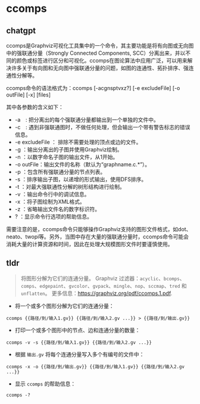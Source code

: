# ccomps 
## chatgpt 
ccomps是Graphviz可视化工具集中的一个命令，其主要功能是将有向图或无向图中的强联通分量（Strongly Connected Components, SCC）分离出来，并以不同的颜色或标签进行区分和可视化。ccomps在图论算法中应用广泛，可以用来解决许多关于有向图和无向图中强联通分量的问题，如图的连通性、拓扑排序、强连通性分解等。

ccomps命令的语法格式为：ccomps [-acgnsptvxz?] [-e excludeFile] [-o outFile] [-x] [files]

其中各参数的含义如下：
- -a　: 把分离出的每个强联通分量都输出到一个单独的文件中。
- -c　: 遇到非强联通图时，不做任何处理，但会输出一个带有警告标志的错误信息。
- -e excludeFile ： 排除不需要处理的顶点或边的文件。
- -g ：输出分离出的子图并使用Graphviz绘制。
- -n ：以数字命名子图的输出文件，从1开始。
- -o outFile：输出文件的名称（默认为“graphname.c.*”）。
- -p ：包含所有强联通分量的节点列表。
- -s ：排序输出子图，以递增的形式输出，使用DFS排序。
- -t ：对最大强联通性分解的树形结构进行绘制。
- -v ：输出命令行中的调试信息。
- -x ：将子图绘制为XML格式。
- -z ：省略输出文件名的数字标识符。
- ? ：显示命令行选项的帮助信息。

需要注意的是，ccomps命令只能够操作Graphviz支持的图形文件格式，如dot、neato、twopi等。另外，当图中存在大量的强联通分量时，ccomps命令可能会消耗大量的计算资源和时间，因此在处理大规模图形文件时要谨慎使用。 

## tldr 
 
> 将图形分解为它们的连通分量。
> Graphviz 过滤器：`acyclic`、`bcomps`、`comps`、`edgepaint`、`gvcolor`、`gvpack`、`mingle`、`nop`、`sccmap`、`tred` 和 `unflatten`。
> 更多信息：<https://graphviz.org/pdf/ccomps.1.pdf>.

- 将一个或多个图形分解为它们的连通分量：

`ccomps {{路径/到/输入1.gv}} {{路径/到/输入2.gv ...}} > {{路径/到/输出.gv}}`

- 打印一个或多个图形中的节点、边和连通分量的数量：

`ccomps -v -s {{路径/到/输入1.gv}} {{路径/到/输入2.gv ...}}`

- 根据 `输出.gv` 将每个连通分量写入多个有编号的文件中：

`ccomps -x -o {{路径/到/输出.gv}} {{路径/到/输入1.gv}} {{路径/到/输入2.gv ...}}`

- 显示 `ccomps` 的帮助信息：

`ccomps -?`
